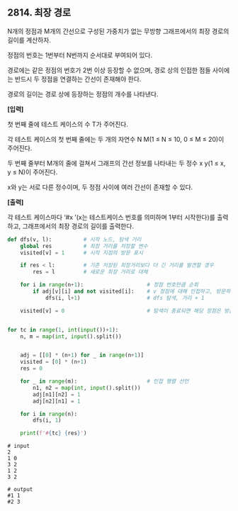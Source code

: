 ## 2814. 최장 경로

N개의 정점과 M개의 간선으로 구성된 가중치가 없는 무방향 그래프에서의 최장 경로의 길이를 계산하자.

정점의 번호는 1번부터 N번까지 순서대로 부여되어 있다.

경로에는 같은 정점의 번호가 2번 이상 등장할 수 없으며, 경로 상의 인접한 점들 사이에는 반드시 두 정점을 연결하는 간선이 존재해야 한다.

경로의 길이는 경로 상에 등장하는 정점의 개수를 나타낸다.


**[입력]**

첫 번째 줄에 테스트 케이스의 수 T가 주어진다.

각 테스트 케이스의 첫 번째 줄에는 두 개의 자연수 N M(1 ≤ N ≤ 10, 0 ≤ M ≤ 20)이 주어진다.

두 번째 줄부터 M개의 줄에 걸쳐서 그래프의 간선 정보를 나타내는 두 정수 x y(1 ≤ x, y ≤ N)이 주어진다.

x와 y는 서로 다른 정수이며, 두 정점 사이에 여러 간선이 존재할 수 있다.


**[출력]**

각 테스트 케이스마다 ‘#x ’(x는 테스트케이스 번호를 의미하며 1부터 시작한다)를 출력하고, 그래프에서의 최장 경로의 길이를 출력한다.



```python
def dfs(v, l):          # 시작 노드, 탐색 거리
    global res          # 최장 거리를 저장할 변수
    visited[v] = 1      # 시작 지점의 방문 표시

    if res < l:         # 기존 저장된 최장거리보다 더 긴 거리를 발견할 경우
        res = l         # 새로운 최장 거리로 대체

    for i in range(n+1):                    # 정점 번호만큼 순회
        if adj[v][i] and not visited[i]:    # v 정점에 대해 인접하고, 방문하지 않은 정점 i에 대해서
            dfs(i, l+1)                     # dfs 탐색, 거리 + 1

    visited[v] = 0                          # 탐색이 종료되면 해당 정점은 방문 표시 취소


for tc in range(1, int(input())+1):
    n, m = map(int, input().split())


    adj = [[0] * (n+1) for _ in range(n+1)]
    visited = [0] * (n+1)
    res = 0

    for _ in range(m):                      # 인접 행렬 선언
        n1, n2 = map(int, input().split())
        adj[n1][n2] = 1
        adj[n2][n1] = 1

    for i in range(n):
        dfs(i, 1)

    print(f'#{tc} {res}')
```

```
# input
2
1 0
3 2
1 2
3 2

# output
#1 1
#2 3
```

